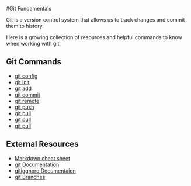 #Git Fundamentals

Git is a version control system that allows us to track changes and commit them to history.

Here is a growing collection of resources and helpful commands to know when working with git.

## Git Commands
- [git config](./commands/Config.md)
- [git init](./commands/Init.md)
- [git add](./commands/Add.md)
- [git commit](./commands/Commit.md)
- [git remote](./commands/Remote.md)
- [git push](./commands/Push.md)
- [git pull](./commands/Pull.md)
- [git pull](./commands/Status.md)
- [git pull](./commands/Clone.md)

## External Resources
- [Markdown cheat sheet](https://www.markdownquide.org/cheat-sheet/)
- [git Documentation](https://git-scm.com/docs)
- [gitiggnore Documentaion](https://git-scm.com/docs/gitignore)
- [git Branches](https://git-scm.com/book/en/vit-Branching-Branches-in-a-Nutshell)